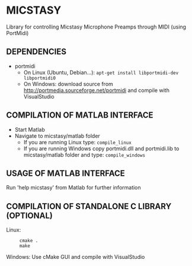 MICSTASY
========

Library for controlling Micstasy Microphone Preamps through MIDI (using PortMidi)


DEPENDENCIES 
------------
* portmidi 
  * On Linux (Ubuntu, Debian...):  `apt-get install libportmidi-dev libportmidi0`
  * On Windows: download source from http://portmedia.sourceforge.net/portmidi
    and compile with VisualStudio
 
COMPILATION OF MATLAB INTERFACE
-------------------------------

 * Start Matlab
 * Navigate to micstasy/matlab folder
   * If you are running Linux type: `compile_linux`
   * If you are running Windows 
   copy portmidi.dll and portmidi.lib to micstasy/matlab folder 
   and type: `compile_windows`


USAGE OF MATLAB INTERFACE
-------------------------

Run 'help micstasy' from Matlab for further information


COMPILATION OF STANDALONE C LIBRARY (OPTIONAL)
----------------------------------------------

Linux:

         cmake .
         make

Windows: Use cMake GUI and compile with VisualStudio




